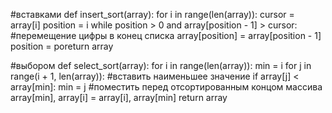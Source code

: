 #вставками
def insert_sort(array): 
for i in range(len(array)): 
cursor = array[i] 
position = i 
while position > 0 and array[position - 1] > cursor: 
#перемещение цифры в конец списка
array[position] = array[position - 1] 
position = poreturn array

#выбором
def select_sort(array): 
for i in range(len(array)): 
min = i for j in range(i + 1, len(array)): 
#вставить  наименьшее значение
if array[j] < array[min]: 
min = j
#поместить перед отсортированным концом массива
array[min], array[i] = array[i], array[min] return array
